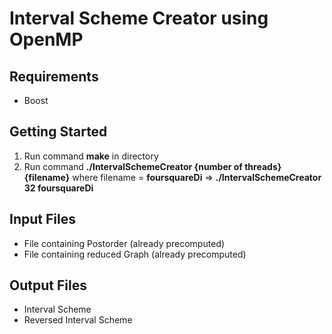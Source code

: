 # Interval Scheme Creator using OpenMP

## Requirements 
- Boost

## Getting Started

1. Run command **make** in directory
2. Run command **./IntervalSchemeCreator {number of threads} {filename}** where filename = **foursquareDi**
 => **./IntervalSchemeCreator 32 foursquareDi**

## Input Files 
- File containing Postorder (already precomputed)
- File containing reduced Graph (already precomputed)

## Output Files
- Interval Scheme
- Reversed Interval Scheme
